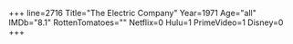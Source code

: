 +++
line=2716
Title="The Electric Company"
Year=1971
Age="all"
IMDb="8.1"
RottenTomatoes=""
Netflix=0
Hulu=1
PrimeVideo=1
Disney=0
+++

